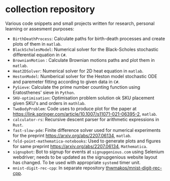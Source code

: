 # collection repository

Various code snippets and small projects written for research, personal learning or assesment purposes:

- ``BirthDeathProcess``: Calculate paths for birth-death processes and create plots of them in ``matlab``.
- ``BlackScholesModel``: Numerical solver for the Black-Scholes stochastic differential equation in ``C#``.
- ``BrownianMotion`` : Calculate Brownian motions paths and plot them in ``matlab``.
- ``Heat2DSolver``: Numerical solver for 2D heat equation in ``matlab``.
- ``HestonModel``: Numberical solver for the Heston model stochastic ODE and paremeter fitting according to given data in ``C#``.
- ``PySieve``: Calculate the prime number counting function using Eratosthenes' sieve in ``Python``.
- ``SKU-optimisation``: Optimisation problem solution ok SKU placement given SKU's and orders in ``mathlab``.
- ``TwoBodyProblem``: Code uses to produce plot for the paper at <https://link.springer.com/article/10.1007/s11071-021-06395-2>, ``matlab``.
- ``calculator-rs``: Recursive descent parser for arithmetic expressions in ``Rust``.
- ``fast-slow-pde``: Finite difference solver used for numerical experiments for the preprint <https://arxiv.org/abs/2207.06134>, ``matlab``.
- ``fold-point-mathematica-notebooks``: Used to generate plots and figures for same preprint <https://arxiv.org/abs/2207.06134>, ``Mathematica``.
- ``signupbot``: Bot to signup for events at ``signupgenious.com`` using Selenium webdriver; needs to be updated as the signupgenious website layout has changed. To be used with appropriate ``systemd`` timer unit.
- ``mnist-digit-rec-cpp``: In separate repository [thwmakos/mnist-digit-rec-cpp](https://github.com/thwmakos/mnist-digit-rec-cpp).
